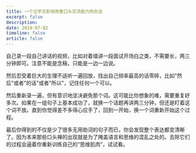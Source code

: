 ```yaml
---
title: 一个立竿见影地改善口头交流能力的办法
excerpt: false
description: 
date: 2019-07-02
timeline: false
article: false
---
```


自己录一段自己讲话的视频，比如对着墙讲一段面试开场白之类，不需要长，两三分钟即可。注意不能是念稿，只能是一边一边说。

然后忍受着巨大的生理不适听一遍回放，找出自己频率最高的话零碎，比如"然后"或者"的话"或者"所以"，记住任何一个可以。

然后重新录一遍，但有意识地坚决避免那个词。这可能比你想象的难，需要重复好多次。如果在一组句子上基本成功了，就换一个话题再讲两三分钟，但还是盯着这个词不放。直到你觉得差不多得心应手了，回到一开始，换一个词重新开始这个过程。

最后你得到的不仅是少了很多无用助词的句子而已，你会发现整个表达都变清晰了。因为本来那些口头禅的出现就是为了掩盖语言和思维的混乱之处的。去除它们的过程会逼着你重新训练自己的“思维肌肉”，试试看。
